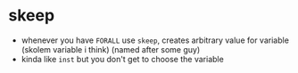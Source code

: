 skeep
=====
- whenever you have `FORALL` use `skeep`, creates arbitrary value for variable (skolem variable i think) (named after some guy)
- kinda like `inst` but you don't get to choose the variable
